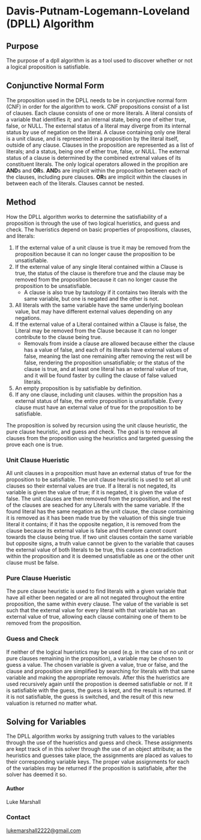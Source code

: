 # Davis-Putnam-Logemann-Loveland (DPLL) Algorithm 

## Purpose
The purpose of a dpll algorithm is as a tool used to discover whether or not a logical proposition is satisfiable. 

## Conjunctive Normal Form
The proposition used in the DPLL needs to be in conjunctive normal form (CNF) in order for the algorithm to work. CNF propositions consist of a list of clauses. Each clause consists of one or more literals. A literal consists of a variable that identifies it; and an internal state, being one of either true, false, or NULL. The external status of a literal may diverge from its internal status by use of negation on the literal. A clause containing only one literal is a unit clause, and is represented in a proposition by the literal itself, outside of any clause. Clauses in the proposition are represented as a list of literals; and a status, being one of either true, false, or NULL. The external status of a clause is determined by the combined extrenal values of its constituent literals. The only logical operators allowed in the propition are **AND**s and **OR**s. **AND**s are implicit within the proposition between each of the clauses, including pure clauses. **OR**s are implicit within the clauses in between each of the literals. Clauses cannot be nested.

## Method
How the DPLL algorithm works to determine the satisfiability of a proposition is through the
use of two logical hueristics, and guess and check. The hueristics depend on basic properties of propositions, clauses, and literals:
1. If the external value of a unit clause is true it may be removed from the proposition
because it can no longer cause the proposition to be unsatisfiable. 
2. If the external value of any single literal contained within a Clause is true, the status of the clause is therefore true and the clause may be removed from the proposition because it can no longer cause the proposition to be unsatisfiable.
    - A clause is also true by tautology if it contains two literals with the same variable, but one is negated and the other is not.
3. All literals with the same variable have the same underlying boolean value, but may have different external values depending on any negations. 
4. If the external value of a Literal contained within a Clause is false, the Literal may be removed from the Clause because it can no longer contribute to the clause being true.
    - Removals from inside a clause are allowed because either the clause has a value of false, and each of its literals have external values of false, meaning the last one remaining after removing the rest will be false, rendering the proposition unsatisfiable; or the status of the clause is true, and at least one literal has an external value of true, and it will be found faster by culling the clause of false valued literals.
5. An empty proposition is by satisfiable by definition.
6. If any one clause, including unit clauses. within the propsition has a external status of false, the entire proposition is unsatisfiable. Every clause must have an external value of true for the proposition to be satisfiable. 

The proposition is solved by recursion using the unit clause heuristic, 
the pure clause heuristic, and guess and check. The goal is to remove all clauses from the proposition using the heuristics and targeted guessing the prove each one is true. 

### Unit Clause Hueristic
All unit clauses in a proposition must have an external status of true for the proposition 
to be satisfiable. The unit clause heuristic is used to set all unit clauses so their external 
values are true. If a literal is not negated, its variable is given the value of true; if it is negated, it is given the value of false. The unit clauses are then removed from the proposition, and the rest of the clauses are seached for any Literals with the same variable. If the found literal has the same negation as the unit clause, the clause containing it is removed as it has been made true by the valuation of this single true literal it contains; if it has the opposite negation, it is removed from the clause because its external value is false and therefore cannot count towards the clause being true. If two unit clauses contain the same variable but opposite signs, a truth value cannot be given to the variable that causes the external value of both literals to be true, this causes a contradiction within the proposition and it is deemed unsatisfiable as one or the other unit clause must be false. 

### Pure Clause Hueristic
The pure clause heuristic is used to find literals with a given variable that have all
either been negated or are all not negated throughout the entire proposition, the same within every clause. The value of the variable is set such that the external value for every literal with that variable has an external value of true, allowing each clause containing one of them to be removed from the proposition.

### Guess and Check
If neither of the logical hueristics may be used (e.g. in the case of no unit or pure
clauses remaining in the proposition), a variable may be chosen to guess a value. The chosen variable is given a value, true or false, and the clause and proposition are simplified by searching for literals with that same variable and making the appropriate removals. After this the hueristics are used recursively again until the propostion is deemed satisfiable or not. If it is satisfiable with the guess, the guess is kept, and the result is returned. If it is not satisfiable, the guess is switched, and the result of this new valuation is returned no matter what.   

## Solving for Variables
The DPLL algorithm works by assigning truth values to the variables through the use of the
hueristics and guess and check. These assignments are kept track of in this solver through the use of an object attribute; as the heuristics and guesses take place, the assignments are placed as values to their corresponding variable keys. The proper value assignments for each of the variables may be returned if the proposition is satisfiable, after the solver has deemed it so.

#### Author
Luke Marshall
### Contact 
lukemarshall2222@gmail.com